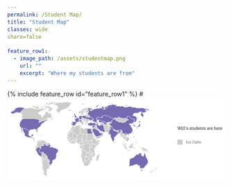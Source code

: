```yaml
---
permalink: /Student Map/
title: "Student Map"
classes: wide
share=false

feature_row1:
  - image_path: /assets/studentmap.png
    url: ""
    excerpt: "Where my students are from"
---
```

{% include feature_row id="feature_row1" %}
#<img src="/assets/images/studentmap.png">

